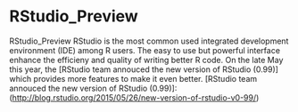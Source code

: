 # RStudio_Preview
RStudio_Preview
RStudio is the most common used integrated development environment (IDE) among R users. The easy to use but powerful interface enhance the efficieny and quality of writing better R code. On the late May this year, the [RStudio team annouced the new version of RStudio (0.99)] which provides more features to make it even better.
[RStudio team annouced the new version of RStudio (0.99)]:(http://blog.rstudio.org/2015/05/26/new-version-of-rstudio-v0-99/)
